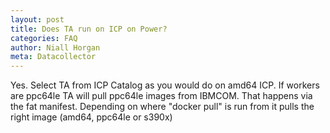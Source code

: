 ```yaml
---
layout: post
title: Does TA run on ICP on Power? 
categories: FAQ
author: Niall Horgan
meta: Datacollector
---
```

Yes. Select TA from ICP Catalog as you would do on amd64 ICP.
If workers are ppc64le TA will pull ppc64le images from IBMCOM. That happens via the  fat manifest. Depending on where "docker pull" is run from it pulls the right image (amd64, ppc64le or s390x)
